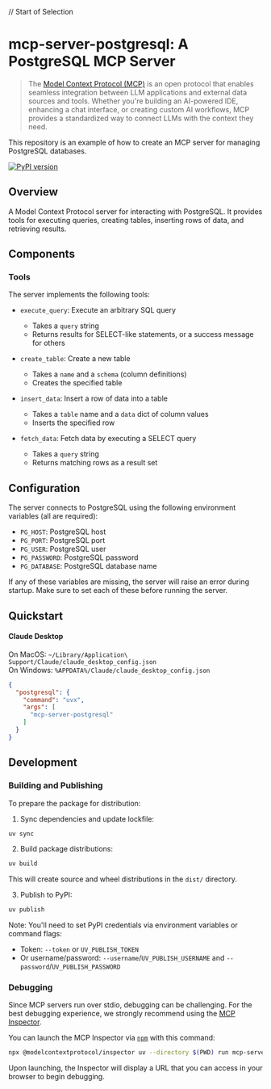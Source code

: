  // Start of Selection
# mcp-server-postgresql: A PostgreSQL MCP Server

> The [Model Context Protocol (MCP)](https://modelcontextprotocol.io/introduction) is an open protocol that enables seamless integration between LLM applications and external data sources and tools. Whether you're building an AI-powered IDE, enhancing a chat interface, or creating custom AI workflows, MCP provides a standardized way to connect LLMs with the context they need.

This repository is an example of how to create an MCP server for managing PostgreSQL databases.

[![PyPI version](https://badge.fury.io/py/mcp-server-postgresql.svg)](https://pypi.org/project/mcp-server-postgresql/)

## Overview

A Model Context Protocol server for interacting with PostgreSQL. It provides tools for executing queries, creating tables, inserting rows of data, and retrieving results.

## Components

### Tools

The server implements the following tools:

- `execute_query`: Execute an arbitrary SQL query
  - Takes a `query` string
  - Returns results for SELECT-like statements, or a success message for others

- `create_table`: Create a new table
  - Takes a `name` and a `schema` (column definitions)
  - Creates the specified table

- `insert_data`: Insert a row of data into a table
  - Takes a `table` name and a `data` dict of column values
  - Inserts the specified row

- `fetch_data`: Fetch data by executing a SELECT query
  - Takes a `query` string
  - Returns matching rows as a result set

## Configuration

The server connects to PostgreSQL using the following environment variables (all are required):

- `PG_HOST`: PostgreSQL host  
- `PG_PORT`: PostgreSQL port  
- `PG_USER`: PostgreSQL user  
- `PG_PASSWORD`: PostgreSQL password  
- `PG_DATABASE`: PostgreSQL database name  

If any of these variables are missing, the server will raise an error during startup. Make sure to set each of these before running the server.

## Quickstart

#### Claude Desktop

On MacOS: `~/Library/Application\ Support/Claude/claude_desktop_config.json`  
On Windows: `%APPDATA%/Claude/claude_desktop_config.json`

```json
{
  "postgresql": {
    "command": "uvx",
    "args": [
      "mcp-server-postgresql"
    ]
  }
}
```

## Development

### Building and Publishing

To prepare the package for distribution:

1. Sync dependencies and update lockfile:
```bash
uv sync
```

2. Build package distributions:
```bash
uv build
```

This will create source and wheel distributions in the `dist/` directory.

3. Publish to PyPI:
```bash
uv publish
```

Note: You'll need to set PyPI credentials via environment variables or command flags:
- Token: `--token` or `UV_PUBLISH_TOKEN`
- Or username/password: `--username`/`UV_PUBLISH_USERNAME` and `--password`/`UV_PUBLISH_PASSWORD`

### Debugging

Since MCP servers run over stdio, debugging can be challenging. For the best debugging
experience, we strongly recommend using the [MCP Inspector](https://github.com/modelcontextprotocol/inspector).

You can launch the MCP Inspector via [`npm`](https://docs.npmjs.com/downloading-and-installing-node-js-and-npm) with this command:

```bash
npx @modelcontextprotocol/inspector uv --directory $(PWD) run mcp-server-postgresql
```

Upon launching, the Inspector will display a URL that you can access in your browser to begin debugging.
